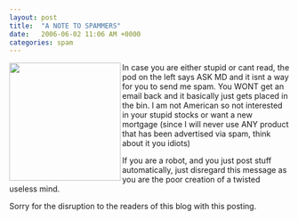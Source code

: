 ```yaml
---
layout: post
title:  "A NOTE TO SPAMMERS"
date:   2006-06-02 11:06 AM +0000
categories: spam
---
```

<img width="200" height="212" align="left" src="/UserFiles/Image/spam.jpg" alt="" /> In case you are either stupid or cant read, the pod on the left says ASK MD and it isnt a way for you to send me spam. You WONT get an email back and it basically just gets placed in the bin. I am not American so not interested in your stupid stocks or want a new mortgage (since I will never use ANY product that has been advertised via spam, think about it you idiots)

If you are a robot, and you just post stuff automatically, just disregard this message as you  are the poor creation of a twisted useless mind.

Sorry for the disruption to the readers of this blog with this posting.